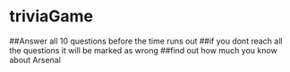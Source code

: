 # triviaGame

##Answer all 10 questions before the time runs out
##if you dont reach all the questions it will be marked as wrong
##find out how much you know about Arsenal